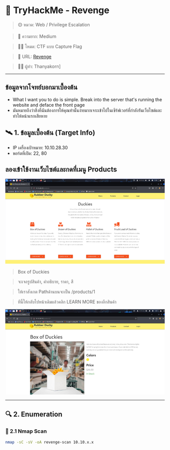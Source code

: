 # 🧠 TryHackMe - Revenge

> 🟡 หมวด: Web / Privilege Escalation
 
> 🧩 ความยาก: Medium

> 🕵️‍♂️ โหมด: CTF แบบ Capture Flag

> 🧩 URL: [Revenge](https://tryhackme.com/room/revenge)

> 👨‍💻 ผู้ทำ: Thanyakorn]



---
## ข้อมูลจากโจทย์บอกมาเบื้องต้น

- What I want you to do is simple. Break into the server that's running the website and deface the front page
- มันหมายถึงว่าสิ่งที่ฉันต้องการให้คุณทำนั้นง่ายมากเจาะเข้าไปในเซิร์ฟเวอร์ที่กำลังรันเว็บไซต์และทำให้หน้าแรกเสียหาย


## 🛰️ 1. ข้อมูลเบื้องต้น (Target Info)

- IP เครื่องเป้าหมาย: 10.10.28.30
- พอร์ตที่เปิด: 22, 80
  
## ลองเข้าใช้งานเว็บไซต์และกดที่เมนู Products
  
![Web site](images/1.png)

> Box of Duckies

> จะเจอรูปสินค้า, คำอธิบาย, ราคา, สี

> ให้เราสังเกต Pathด้านบนจะเป็น /products/1

> ทีนี้ให้กลับไปหน้าเดิมแล้วคลิก LEARN MORE ของอีกสินค้า

![Products](images/2.png)

---

## 🔍 2. Enumeration

### 🔸 2.1 Nmap Scan

```bash
nmap -sC -sV -oA revenge-scan 10.10.x.x
